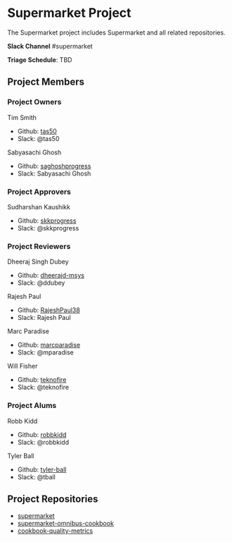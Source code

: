 # Supermarket Project

The Supermarket project includes Supermarket and all related repositories.

**Slack Channel** #supermarket

**Triage Schedule**: TBD

## Project Members

### Project Owners

Tim Smith

- Github: [tas50](https://github.com/tas50)
- Slack: @tas50

Sabyasachi Ghosh

- Github: [saghoshprogress](https://github.com/saghoshprogress)
- Slack: Sabyasachi Ghosh

### Project Approvers

Sudharshan Kaushikk

- Github: [skkprogress](https://github.com/skkprogress)
- Slack: @skkprogress

### Project Reviewers

Dheeraj Singh Dubey

- Github: [dheerajd-msys](https://github.com/dheerajd-msys)
- Slack: @ddubey

Rajesh Paul

- Github: [RajeshPaul38](https://github.com/RajeshPaul38)
- Slack: Rajesh Paul

Marc Paradise

- Github: [marcparadise](https://github.com/marcparadise)
- Slack: @mparadise

Will Fisher

- Github: [teknofire](https://github.com/teknofire)
- Slack: @teknofire

### Project Alums

Robb Kidd

- Github: [robbkidd](https://github.com/robbkidd)
- Slack: @robbkidd

Tyler Ball

- Github: [tyler-ball](https://github.com/tyler-ball)
- Slack: @tball

## Project Repositories

- [supermarket](https://github.com/chef/supermarket)
- [supermarket-omnibus-cookbook](https://github.com/chef-cookbooks/supermarket-omnibus-cookbook)
- [cookbook-quality-metrics](https://github.com/chef-cookbooks/cookbook-quality-metrics)
